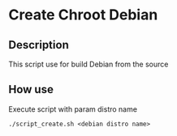 # Create Chroot Debian

## Description
This script use for build Debian from the source

## How use
Execute script with param distro name

``` ./script_create.sh <debian distro name> ```
